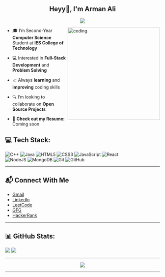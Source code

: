 <h2 align="center">Heyy👋, I'm Arman Ali</h1>
<p align="center">
  <a href="https://github.com/DenverCoder1/readme-typing-svg"><img src="https://readme-typing-svg.herokuapp.com?lines=Software+Engineer;Full+Stack+Developer+-+MERN;DSA%20|%20CP%20Enthusiastic;Always%20learning%20new%20things&center=true&width=380&height=45"></a>
</p>
<img align="right" width="300" alt="coding" src="https://media.giphy.com/media/v1.Y2lkPTc5MGI3NjExMXZ6ZTlqN2RvODFmd2w4dzUzMnQwNDFibHhtcG1jNm5ma2N4N2t1diZlcD12MV9pbnRlcm5hbF9naWZfYnlfaWQmY3Q9Zw/qgQUggAC3Pfv687qPC/giphy.gif">

- 🎓 I’m Second-Year **Computer Science** Student at **IES College of Technology**<br>
- 💻 Interested in **Full-Stack Development** and **Problem Solving**<br>
- 📈 Always **learning** and **improving** coding skills<br>
- 🔍 I’m looking to collaborate on **Open Source Projects**<br>
  
- 📄 **Check out my Resume:** Coming soon

## 💻 Tech Stack:
![C++](https://img.shields.io/badge/c++-%2300599C.svg?style=for-the-badge&logo=c%2B%2B&logoColor=white)
![Java](https://img.shields.io/badge/java-%23ED8B00.svg?style=for-the-badge&logo=openjdk&logoColor=white)
![HTML5](https://img.shields.io/badge/html5-%23E34F26.svg?style=for-the-badge&logo=html5&logoColor=white)
![CSS3](https://img.shields.io/badge/css3-%231572B6.svg?style=for-the-badge&logo=css3&logoColor=white)
![JavaScript](https://img.shields.io/badge/javascript-%23323330.svg?style=for-the-badge&logo=javascript&logoColor=%23F7DF1E)
![React](https://img.shields.io/badge/react-%2320232a.svg?style=for-the-badge&logo=react&logoColor=%2361DAFB)<br>
![NodeJS](https://img.shields.io/badge/node.js-6DA55F?style=for-the-badge&logo=node.js&logoColor=white)
![MongoDB](https://img.shields.io/badge/MongoDB-%234ea94b.svg?style=for-the-badge&logo=mongodb&logoColor=white)
![Git](https://img.shields.io/badge/git-%23F05033.svg?style=for-the-badge&logo=git&logoColor=white)
![GitHub](https://img.shields.io/badge/github-%23121011.svg?style=for-the-badge&logo=github&logoColor=white)

---

## 📬 Connect With Me
- [Gmail](armanali0178614@gmail.com)
- [LinkedIn](https://www.linkedin.com/in/arman-ali-430191285/)
- [LeetCode](https://leetcode.com/u/arman-ali/)
- [GFG](https://www.geeksforgeeks.org/user/armanali2005/)
- [HackerRank](https://www.hackerrank.com/profile/armanali0178614)
 
---

## 📊 GitHub Stats:
![](https://github-readme-stats.vercel.app/api?username=arman-ali24&theme=neon&hide_border=false&include_all_commits=true&count_private=true)
![](https://github-readme-stats.vercel.app/api/top-langs/?username=arman-ali24&theme=neon&hide_border=false&include_all_commits=true&count_private=true&layout=compact)

---

<p align="center">
  <a href="https://github.com/antonkomarev/github-profile-views-counter">
    <img src="https://komarev.com/ghpvc/?username=arman-ali24&style=for-the-badge&color=green">
</a>
</p>

---
